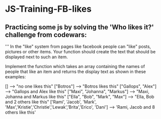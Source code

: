 # JS-Training-FB-likes

## Practicing some js by solving the 'Who likes it?' challenge from codewars:

'''
In the "like" system from pages like facebook people can "like" posts, pictures or other items. 
Your function should create the text that should be displayed next to such an item.

Implement the function which takes an array containing the names of people that like an item and returns the display text as shown in these examples:

[]                                -->  "no one likes this"
["Botros"]                         -->  "Botros likes this"
["Gallops", "Alex"]                 -->  "Gallops and Alex like this"
["Maxi", "Johanna", "Markus"]           -->  "Maxi, Johanna and Markus like this"
["Ella", "Bob", "Mark", "Max"]  -->  "Ella, Bob and 2 others like this"
['Rami', 'Jacob', 'Mark', 'Max','Kristie','Christie','Lewak','Brita','Erico', 'Dani'] --> 'Rami, Jacob and 8 others like this'
